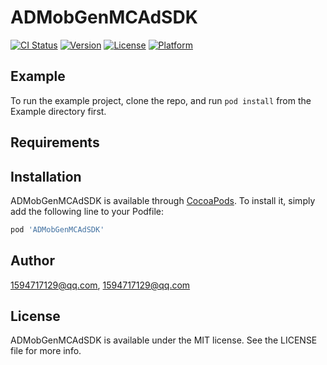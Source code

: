 # ADMobGenMCAdSDK

[![CI Status](https://img.shields.io/travis/1594717129@qq.com/ADMobGenMCAdSDK.svg?style=flat)](https://travis-ci.org/1594717129@qq.com/ADMobGenMCAdSDK)
[![Version](https://img.shields.io/cocoapods/v/ADMobGenMCAdSDK.svg?style=flat)](https://cocoapods.org/pods/ADMobGenMCAdSDK)
[![License](https://img.shields.io/cocoapods/l/ADMobGenMCAdSDK.svg?style=flat)](https://cocoapods.org/pods/ADMobGenMCAdSDK)
[![Platform](https://img.shields.io/cocoapods/p/ADMobGenMCAdSDK.svg?style=flat)](https://cocoapods.org/pods/ADMobGenMCAdSDK)

## Example

To run the example project, clone the repo, and run `pod install` from the Example directory first.

## Requirements

## Installation

ADMobGenMCAdSDK is available through [CocoaPods](https://cocoapods.org). To install
it, simply add the following line to your Podfile:

```ruby
pod 'ADMobGenMCAdSDK'
```

## Author

1594717129@qq.com, 1594717129@qq.com

## License

ADMobGenMCAdSDK is available under the MIT license. See the LICENSE file for more info.
